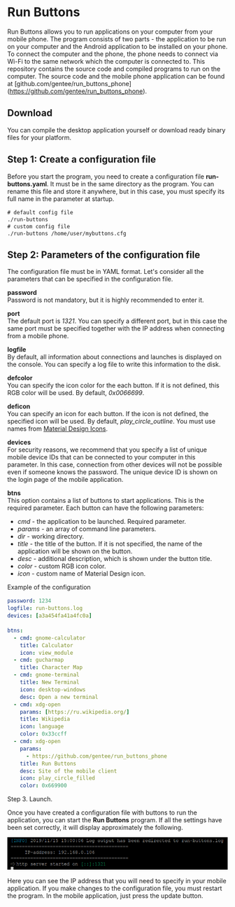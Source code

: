 # Run Buttons

Run Buttons allows you to run applications on your computer from your mobile phone. The program consists of two parts - the application to be run on your computer and the Android application to be installed on your phone. To connect the computer and the phone, the phone needs to connect via Wi-Fi to the same network  which the computer is connected to.
This repository contains the source code and compiled programs to run on the computer. The source code and the mobile phone application can be found at [github.com/gentee/run_buttons_phone] (https://github.com/gentee/run_buttons_phone).

## Download

You can compile the desktop application yourself or download ready binary files for your platform.

## Step 1: Create a configuration file

Before you start the program, you need to create a configuration file **run-buttons.yaml**. It must be in the same directory as the program. You can rename this file and store it anywhere, but in this case, you must specify its full name in the parameter at startup.

```
# default config file
./run-buttons
# custom config file
./run-buttons /home/user/mybuttons.cfg
```

## Step 2: Parameters of the configuration file

The configuration file must be in YAML format. Let's consider all the parameters that can be specified in the configuration file.  

**password**  
Password is not mandatory, but it is highly recommended to enter it.  

**port**  
The default port is *1321*. You can specify a different port, but in this case the same port must be specified together with the IP address when connecting from a mobile phone.

**logfile**  
By default, all information about connections and launches is displayed on the console. You can specify a log file to write this information to the disk. 

**defcolor**  
You can specify the icon color for the each button. If it is not defined, this RGB color will be used. By default, *0x0066699*.

**deficon**  
You can specify an icon for each button. If the icon is not defined, the specified icon will be used. By default, *play_circle_outline*.  You must use names from [Material Design Icons](https://material.io/resources/icons/?style=baseline). 

**devices**  
For security reasons, we recommend that you specify a list of unique mobile device IDs that can be connected to your computer in this parameter.  In this case, connection from other devices will not be possible even if someone knows the password. The unique device ID is shown on the login page of the mobile application.

**btns**  
This option contains a list of buttons to start applications. This is the required parameter. Each button can have the following parameters:

  * *cmd* - the application to be launched. Required parameter.
  * *params* - an array of command line parameters.
  * *dir* - working directory.
  * *title* - the title of the button. If it is not specified, the name of the application will be shown on the button.
  * *desc* - additional description, which is shown under the button title.
  * *color* - custom RGB icon color.
  * *icon* - custom name of Material Design icon.

Example of the configuration

``` yaml
password: 1234
logfile: run-buttons.log
devices: [a3a454fa41a4fc0a]

btns:
  - cmd: gnome-calculator
    title: Calculator
    icon: view_module
  - cmd: gucharmap
    title: Character Map
  - cmd: gnome-terminal
    title: New Terminal
    icon: desktop-windows
    desc: Open a new terminal
  - cmd: xdg-open
    params: [https://ru.wikipedia.org/]
    title: Wikipedia
    icon: language
    color: 0x33ccff
  - cmd: xdg-open
    params: 
      - https://github.com/gentee/run_buttons_phone
    title: Run Buttons
    desc: Site of the mobile client
    icon: play_circle_filled
    color: 0x669900
```

Step 3. Launch.

Once you have created a configuration file with buttons to run the application, you can start the **Run Buttons** program. If all the settings have been set correctly, it will display approximately the following. 

![Run buttons](start.png)

Here you can see the IP address that you will need to specify in your mobile application. If you make changes to the configuration file, you must restart the program. In the mobile application, just press the update button.
